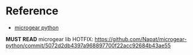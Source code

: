 
# Reference

- [microgear python](https://github.com/netpieio/microgear-python)

**MUST READ** microgear lib HOTFIX: https://github.com/Napat/microgear-python/commit/5072d2db4397a968897700f22acc92684b43ae55 
